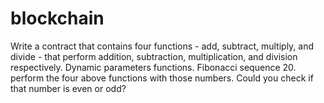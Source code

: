 # blockchain

Write a contract that contains four functions - add, subtract, multiply, and divide - that perform addition, subtraction, multiplication, and division respectively. Dynamic parameters functions. Fibonacci sequence 20. perform the four above functions with those numbers. Could you check if that number is even or odd?

